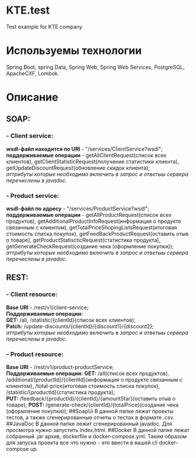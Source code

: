 # KTE.test
Test example for KTE company
# Используемы технологии
Spring Boot, spring Data, Spring Web, Spring Web Services, PostgreSQL, ApacheCXF, Lombok.
# Описание
## SOAP:
###  - Client service: 
**wsdl-файл находится по URI** - "/services/ClientService?wsdl";    
**поддерживаемые операции** - getAllClientRequest(список всех клиентов), getClientStatisticRequest(получение статистики клиента),
getUpdateDiscountRequest(обновление скидок клиента);    
*аттрибуты которые необходимо включить в запрос и ответыы сервера перечислены в javadoc.*
###  - Product service: 
**wsdl-файл по адресу** - "/services/ProductService?wsdl";    
**поддерживаемые операции** - getAllProductRequest(список всех продуктов), getAdditionalProductInfoRequest(информация о продукте связанным с клиентом),
getTotalPriceShopingListsRequest(итоговая стоимость списка покупок), getFeedBackProductRequest(оставить отыв о товаре),
getProductStatiscticRequest(статистика продукта), getGenerateCheckRequest(создание чека (оформление покупки));
*аттрибуты которые необходимо включить в запрос и ответыы сервера перечислены в javadoc.*
## REST:
###  - Client resource:
**Base URI** - /rest/v1/client-service;   
**Поддерживаемые операции:**    
 **GET:** /all, /statistic/{clientId}(список всех клиентов);    
 **Patch:** /update-discounts/{clientId}/{discount1}/{discount2};   
 *аттрибуты которые необходимо включить в запрос и ответыы сервера перечислены в javadoc.*
### - Product resource:
**Base URI** - /rest/v1/product-productService;   
**Поддерживаемые операции:**
**GET:** /all(список всех продуктов), /additional/{productId}/{clientId}(информация о продукте связанным с клиентом),
/total-price(итоговая стоимость списка покупок), /statistic/{productId}(статистика продукта);   
**PUT:** /feedback/{productId}/{clientId}/{amountStar}(оставить отыв о товаре);
**POST:** /generate-check/{clientId}/{totalPrice}(создание чека (оформление покупки));
##SoapUi
В данной папке лежат проекты тестов, а также сгенерированные отчеты о тестах в формате .csv.
##JavaDoc
В данной папке лежит сгенерированный javadoc. Для просмотра нужно запустить index.html.
##Docker
В данной папке лежат собранный .jar архив, dockerfile и docker-compose.yml. Таким образом для запуска проекта все что нужно - это ввести в вашей cli docker-compose up.
